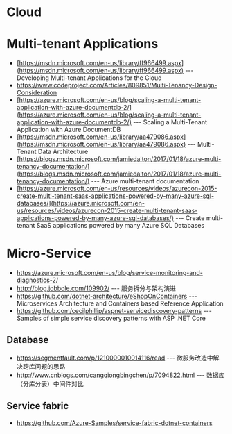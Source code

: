 
# Cloud
# Multi-tenant Applications 
* [https://msdn.microsoft.com/en-us/library/ff966499.aspx](https://msdn.microsoft.com/en-us/library/ff966499.aspx) --- Developing Multi-tenant Applications for the Cloud
* https://www.codeproject.com/Articles/809851/Multi-Tenancy-Design-Consideration
* [https://azure.microsoft.com/en-us/blog/scaling-a-multi-tenant-application-with-azure-documentdb-2/](https://azure.microsoft.com/en-us/blog/scaling-a-multi-tenant-application-with-azure-documentdb-2/) --- Scaling a Multi-Tenant Application with Azure DocumentDB
* [https://msdn.microsoft.com/en-us/library/aa479086.aspx](https://msdn.microsoft.com/en-us/library/aa479086.aspx) --- Multi-Tenant Data Architecture
* [https://blogs.msdn.microsoft.com/jamiedalton/2017/01/18/azure-multi-tenancy-documentation/](https://blogs.msdn.microsoft.com/jamiedalton/2017/01/18/azure-multi-tenancy-documentation/) --- Azure multi-tenant documentation
* [https://azure.microsoft.com/en-us/resources/videos/azurecon-2015-create-multi-tenant-saas-applications-powered-by-many-azure-sql-databases/](https://azure.microsoft.com/en-us/resources/videos/azurecon-2015-create-multi-tenant-saas-applications-powered-by-many-azure-sql-databases/) --- Create multi-tenant SaaS applications powered by many Azure SQL Databases
# Micro-Service
* https://azure.microsoft.com/en-us/blog/service-monitoring-and-diagnostics-2/
* http://blog.jobbole.com/109902/ --- 服务拆分与架构演进
* https://github.com/dotnet-architecture/eShopOnContainers --- Microservices Architecture and Containers based Reference Application 
* https://github.com/cecilphillip/aspnet-servicediscovery-patterns --- Samples of simple service discovery patterns with ASP .NET Core 

## Database
* https://segmentfault.com/p/1210000010014116/read --- 微服务改造中解决跨库问题的思路
* http://www.cnblogs.com/cangqiongbingchen/p/7094822.html --- 数据库（分库分表）中间件对比

## Service fabric
* https://github.com/Azure-Samples/service-fabric-dotnet-containers
